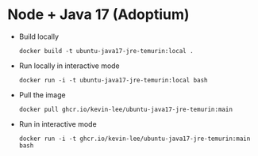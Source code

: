 # Node + Java 17 (Adoptium)

* Build locally
  ```shell
  docker build -t ubuntu-java17-jre-temurin:local .
  ```

* Run locally in interactive mode
  ```shell
  docker run -i -t ubuntu-java17-jre-temurin:local bash
  ```

* Pull the image
  ```shell
  docker pull ghcr.io/kevin-lee/ubuntu-java17-jre-temurin:main
  ```

* Run in interactive mode
  ```shell
  docker run -i -t ghcr.io/kevin-lee/ubuntu-java17-jre-temurin:main bash
  ```
